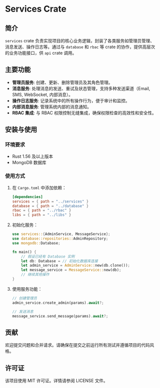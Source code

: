 # Services Crate

## 简介

`services` crate 负责实现项目的核心业务逻辑，封装了各类服务如管理员管理、消息发送、操作日志等。通过与 `database` 和 `rbac` 等 crate 的协作，提供高层次的业务功能接口，供 `api` crate 调用。

## 主要功能

- **管理员服务**: 创建、更新、删除管理员及其角色管理。
- **消息服务**: 处理消息的发送、重试及状态管理，支持多种发送渠道（Email, SMS, WebSocket, 内部消息）。
- **操作日志服务**: 记录系统中的所有操作行为，便于审计和监控。
- **内部消息服务**: 管理系统内部的消息通知。
- **RBAC 集成**: 与 RBAC 权限控制无缝集成，确保权限检查的高效性和安全性。

## 安装与使用

### 环境要求

- Rust 1.56 及以上版本
- MongoDB 数据库

### 使用方式

1. 在 `Cargo.toml` 中添加依赖：
    ```toml
    [dependencies]
    services = { path = "../services" }
    database = { path = "../database" }
    rbac = { path = "../rbac" }
    libs = { path = "../libs" }
    ```

2. 初始化服务：
    ```rust
    use services::{AdminService, MessageService};
    use database::repositories::AdminRepository;
    use mongodb::Database;

    fn main() {
        // 假设已经有 Database 实例
        let db: Database = // 初始化数据库连接
        let admin_service = AdminService::new(db.clone());
        let message_service = MessageService::new(db);
        // 继续其他操作
    }
    ```

3. 使用服务功能：
    ```rust
    // 创建管理员
    admin_service.create_admin(params).await?;

    // 发送消息
    message_service.send_message(params).await?;
    ```

## 贡献

欢迎提交问题和合并请求。请确保在提交之前运行所有测试并遵循项目的代码风格。

## 许可证

该项目使用 MIT 许可证。详情请参阅 LICENSE 文件。 